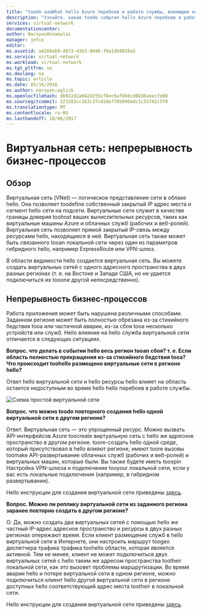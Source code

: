 ```yaml
---
title: "toodo aaaWhat hello Azure перебоев в работе службы, влияющие на виртуальные сети Azure для события | Документы Microsoft"
description: "Узнайте, какие toodo события hello Azure перебоев в работе службы, влияющие на виртуальных сетях Azure."
services: virtual-network
documentationcenter: 
author: NarayanAnnamalai
manager: jefco
editor: 
ms.assetid: ad260ab9-d873-43b3-8896-f9a1db9858a5
ms.service: virtual-network
ms.workload: virtual-network
ms.tgt_pltfrm: na
ms.devlang: na
ms.topic: article
ms.date: 05/16/2016
ms.author: narayan;aglick
ms.openlocfilehash: db022d2a042d255cf8ec6afb68cd8436aeecfe08
ms.sourcegitcommit: 523283cc1b3c37c428e77850964dc1c33742c5f0
ms.translationtype: MT
ms.contentlocale: ru-RU
ms.lasthandoff: 10/06/2017
---
```

# <a name="virtual-network--business-continuity"></a>Виртуальная сеть: непрерывность бизнес-процессов
## <a name="overview"></a>Обзор
Виртуальная сеть (VNet) — логическое представление сети в облаке hello. Она позволяет toodefine собственный закрытый IP адрес места и сегмент hello сети на подсети. Виртуальные сети служит в качестве границы доверия toohost ваших вычислительных ресурсов, таких как виртуальные машины Azure и облачных служб (рабочих и веб-ролей). Виртуальная сеть позволяет прямой закрытый IP-связь между ресурсами hello, находящиеся в ней. Виртуальная сеть также может быть связанного tooan локальной сети через один из параметров гибридного hello, например ExpressRoute или VPN-шлюз.

В области видимости hello создается виртуальная сеть. Вы можете создать виртуальных сетей с одного адресного пространства в двух разных регионах (т. е. на Востоке и Западе США, но не удается подключиться их tooone другой непосредственно). 

## <a name="business-continuity"></a>Непрерывность бизнес-процессов
Работа приложения может быть нарушена различными способами. Заданном регионе может быть полностью обрезана из-за стихийного бедствия tooa или частичной аварии, из-за сбоя tooa несколько устройств или служб. Hello влияние на hello служба виртуальной сети отличается в следующих ситуациях.

**Вопрос. что делать в событии hello весь регион tooan сбоя? т. е. Если область полностью прекращения из-за стихийного бедствия tooa? Что происходит toohello размещено виртуальные сети в регионе hello?**

Ответ hello виртуальной сети и hello ресурсы hello влияет на область остается недоступным во время hello hello перебоев в работе службы.

![Схема простой виртуальной сети](./media/virtual-network-disaster-recovery-guidance/vnet.png)

**Вопрос. что можно toodo повторного создания hello одной виртуальной сети в другом регионе?**

Ответ. Виртуальная сеть — это упрощенный ресурс. Можно вызвать API-интерфейсов Azure toocreate виртуальную сеть с hello же адресное пространство в другом регионе. toore-создать hello одной среде, который присутствовал в hello влияют регионе, имеют toore вызовы toomake API-развертывание облачных служб (рабочих и веб-ролей) и виртуальных машин, которые были. Вы также будете иметь toospin Настройка VPN-шлюза и подключение tooyour локальной сети, если у вас есть локальные подключения (например, в гибридном развертывании).

Hello инструкции для создания виртуальной сети приведены [здесь](virtual-networks-create-vnet-arm-pportal.md). 

**Вопрос. Можно ли реплику виртуальной сети из заданного региона заранее повторно создать в другом регионе?**

О: Да, можно создать два виртуальных сетей с помощью hello же частный IP-адрес адресное пространство и ресурсы в двух разных регионах опережают время. Если клиент размещение служб в hello виртуальной сети в Интернете, они настроить маршрут toogeo диспетчера трафика трафика toohello области, которая является активной. Тем не менее, клиент не может подключиться двух виртуальных сетей с hello таким же адресом пространства tootheir локальной сети, как это вызовет проблемы маршрутизации. Во время аварии hello и потере виртуальной сети в одном регионе, можно подключиться клиент hello другой виртуальной сети в регионе доступных hello соответствующий адрес места tootheir в локальной сети.

Hello инструкции для создания виртуальной сети приведены [здесь](virtual-networks-create-vnet-arm-pportal.md).


